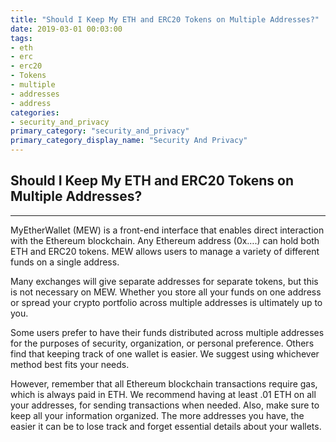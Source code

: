 ```yaml
---
title: "Should I Keep My ETH and ERC20 Tokens on Multiple Addresses?"
date: 2019-03-01 00:03:00
tags:
- eth
- erc
- erc20
- Tokens
- multiple
- addresses
- address
categories:
- security_and_privacy
primary_category: "security_and_privacy"
primary_category_display_name: "Security And Privacy"
---
```


## Should I Keep My ETH and ERC20 Tokens on Multiple Addresses?
***

MyEtherWallet (MEW) is a front-end interface that enables direct interaction with the Ethereum blockchain. Any Ethereum address (0x….) can hold both ETH and ERC20 tokens. MEW allows users to manage a variety of different funds on a single address.

Many exchanges will give separate addresses for separate tokens, but this is not necessary on MEW. Whether you store all your funds on one address or spread your crypto portfolio across multiple addresses is ultimately up to you. 

Some users prefer to have their funds distributed across multiple addresses for the purposes of security, organization, or personal preference. Others find that keeping track of one wallet is easier. We suggest using whichever method best fits your needs.

However, remember that all Ethereum blockchain transactions require gas, which is always paid in ETH. We recommend having at least .01 ETH on all your addresses, for sending transactions when needed. Also, make sure to keep all your information organized. The more addresses you have, the easier it can be to lose track and forget essential details about your wallets.
